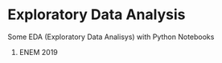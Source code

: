 # Exploratory Data Analysis
Some EDA (Exploratory Data Analisys) with Python Notebooks
1. ENEM 2019
